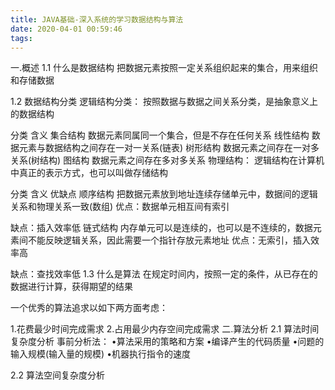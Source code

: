 ```yaml
---
title: JAVA基础-深入系统的学习数据结构与算法
date: 2020-04-01 00:59:46
tags:
---
```


一.概述
1.1 什么是数据结构
把数据元素按照一定关系组织起来的集合，用来组织和存储数据

1.2 数据结构分类
逻辑结构分类：
按照数据与数据之间关系分类，是抽象意义上的数据结构

分类	含义
集合结构	数据元素同属同一个集合，但是不存在任何关系
线性结构	数据元素与数据结构之间存在一对一关系(链表)
树形结构	数据元素之间存在一对多关系(树结构)
图结构	数据元素之间存在多对多关系
物理结构：
逻辑结构在计算机中真正的表示方式，也可以叫做存储结构

分类	含义	优缺点
顺序结构	把数据元素放到地址连续存储单元中，数据间的逻辑关系和物理关系一致(数组)	优点：数据单元相互间有索引

缺点：插入效率低
链式结构	内存单元可以是连续的，也可以是不连续的，数据元素间不能反映逻辑关系，因此需要一个指针存放元素地址	优点：无索引，插入效率高

缺点：查找效率低
1.3 什么是算法
在规定时间内，按照一定的条件，从已存在的数据进行计算，获得期望的结果


一个优秀的算法追求以如下两方面考虑：

1.花费最少时间完成需求
2.占用最少内存空间完成需求
二.算法分析
2.1 算法时间复杂度分析
事前分析法：
•算法采用的策略和方案
•编译产生的代码质量
•问题的输入规模(输入量的规模)
•机器执行指令的速度

2.2 算法空间复杂度分析
